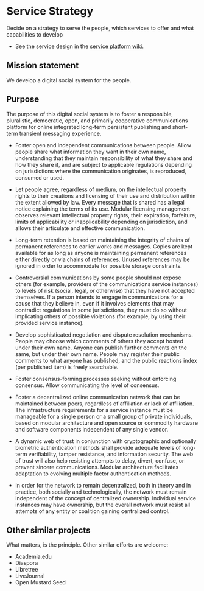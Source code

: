 # Service Strategy

Decide on a strategy to serve the people,
which services to offer and what capabilities to develop

* See the service design in the
  [service platform wiki](https://github.com/sakaal/service_platform_ansible/wiki).

## Mission statement

We develop a digital social system for the people.

## Purpose

The purpose of this digital social system is to foster a
responsible, pluralistic, democratic, open, and primarily cooperative
communications platform for online integrated
long-term persistent publishing and short-term transient messaging experience.

* Foster open and independent communications between people.
  Allow people share what information they want in their own name,
  understanding that they maintain responsibility of what they share
  and how they share it, and are subject to applicable regulations
  depending on jurisdictions where the communication originates,
  is reproduced, consumed or used.

* Let people agree, regardless of medium,
  on the intellectual property rights to their creations
  and licensing of their use and distribution within the extent allowed by law.
  Every message that is shared has a legal notice
  explaining the terms of its use.
  Modular licensing management observes relevant intellectual property rights,
  their expiration, forfeiture, limits of applicability or inapplicability
  depending on jurisdiction, and allows their articulate and effective
  communication.

* Long-term retention is based on maintaining the integrity of chains of
  permanent references to earlier works and messages.
  Copies are kept available for as long as anyone is maintaining
  permanent references either directly or via chains of references.
  Unused references may be ignored in order to accommodate
  for possible storage constraints.

* Controversial communications by some people should not expose others
  (for example, providers of the communications service instances)
  to levels of risk (social, legal, or otherwise) that they have not
  accepted themselves. If a person intends to engage in communications
  for a cause that they believe in, even if it involves elements
  that may contradict regulations in some jurisdictions,
  they must do so without implicating others of possible violations
  (for example, by using their provided service instance).

* Develop sophisticated negotiation and dispute resolution mechanisms.
  People may choose which comments of others they accept hosted under
  their own name. Anyone can publish further comments on the same,
  but under their own name. People may register their public comments
  to what anyone has published, and the public reactions index
  (per published item) is freely searchable.

* Foster consensus-forming processes seeking without enforcing consensus.
  Allow communicating the level of consensus.

* Foster a decentralized online communication network that
  can be maintained between peers, regardless of affiliation
  or lack of affiliation. The infrastructure requirements
  for a service instance must be manageable for a single person
  or a small group of private individuals, based on modular architecture
  and open source or commodity hardware and software components
  independent of any single vendor.

* A dynamic web of trust in conjunction with cryptographic and optionally
  biometric authentication methods shall provide adequate levels of
  long-term verifiability, tamper resistance, and information security.
  The web of trust will also help resisting attempts to delay, divert,
  confuse, or prevent sincere communications. Modular architecture
  facilitates adaptation to evolving multiple factor authentication methods.

* In order for the network to remain decentralized, both in theory and
  in practice, both socially and technologically, the network must remain
  independent of the concept of centralized ownership. Individual service
  instances may have ownership, but the overall network must resist all
  attempts of any entity or coalition gaining centralized control.

## Other similar projects

What matters, is the principle. Other similar efforts are welcome:

* Academia.edu
* Diaspora
* Libretree
* LiveJournal
* Open Mustard Seed
